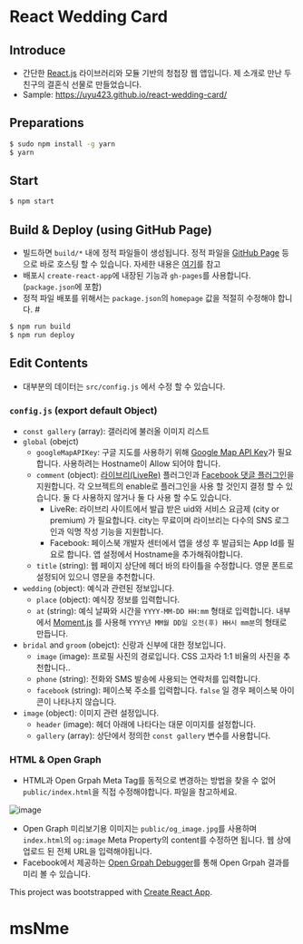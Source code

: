 # React Wedding Card

## Introduce
- 간단한 [React.js](https://reactjs.org/) 라이브러리와 모듈 기반의 청첩장 웹 앱입니다. 제 소개로 만난 두 친구의 결혼식 선물로 만들었습니다.
- Sample: https://uyu423.github.io/react-wedding-card/

## Preparations
```bash
$ sudo npm install -g yarn
$ yarn
```

## Start
```bash
$ npm start
```

## Build & Deploy (using GitHub Page)
- 빌드하면 `build/*` 내에 정적 파일들이 생성됩니다. 정적 파일을 [GitHub Page](https://pages.github.com/) 등으로 바로 호스팅 할 수 있습니다. 자세한 내용은 [여기](https://github.com/facebookincubator/create-react-app/blob/master/packages/react-scripts/template/README.md#deployment)를 참고
- 배포시 `create-react-app`에 내장된 기능과 `gh-pages`를 사용합니다. (`package.json`에 포함)
- 정적 파일 배포를 위해서는 `package.json`의 `homepage` 값을 적절히 수정해야 합니다. #
```bash
$ npm run build
$ npm run deploy
```

## Edit Contents
- 대부분의 데이터는 `src/config.js` 에서 수정 할 수 있습니다.

### `config.js` (export default Object)
- `const gallery` (array): 갤러리에 불러올 이미지 리스트
- `global` (obejct)
  - `googleMapAPIKey`: 구글 지도를 사용하기 위해 [Google Map API Key](https://console.developers.google.com/apis)가 필요합니다. 사용하려는 Hostname이 Allow 되어야 합니다.
  - `comment` (object): [라이브리(LiveRe)](https://livere.com/) 플러그인과 [Facebook 댓글 플러그인](https://developers.facebook.com/docs/plugins/comments?locale=ko_KR)을 지원합니다. 각 오브젝트의 enable로 플러그인을 사용 할 것인지 결정 할 수 있습니다. 둘 다 사용하지 않거나 둘 다 사용 할 수도 있습니다.
    - LiveRe: 라이브리 사이트에서 발급 받은 uid와 서비스 요금제 (city or premium) 가 필요합니다. city는 무료이며 라이브리는 다수의 SNS 로그인과 익명 작성 기능을 지원합니다.
    - Facebook: 페이스북 개발자 센터에서 앱을 생성 후 발급되는 App Id를 필요로 합니다. 앱 설정에서 Hostname을 추가해줘야합니다.
  - `title` (string): 웹 페이지 상단에 헤더 바의 타이틀을 수정합니다. 영문 폰트로 설정되어 있으니 영문을 추천합니다.
- `wedding` (object): 예식과 관련된 정보입니다.
  - `place` (object): 예식장 정보를 입력합니다.
  - `at` (string): 예식 날짜와 시간을 `YYYY-MM-DD HH:mm` 형태로 입력합니다. 내부에서 [Moment.js](https://momentjs.com/) 를 사용해 `YYYY년 MM월 DD일 오전(후) HH시 mm분`의 형태로 만듭니다.
- `bridal` and `groom` (obejct): 신랑과 신부에 대한 정보입니다.
  - `image` (image): 프로필 사진의 경로입니다. CSS 고자라 1:1 비율의 사진을 추천합니다..
  - `phone` (string): 전화와 SMS 발송에 사용되는 연락처를 입력합니다.
  - `facebook` (string): 페이스북 주소를 입력합니다. `false` 일 경우 페이스북 아이콘이 나타나지 않습니다.
- `image` (object): 이미지 관련 설정입니다.
  - `header` (image): 헤더 아래에 나타다는 대문 이미지를 설정합니다.
  - `gallery` (array): 상단에서 정의한 `const gallery` 변수를 사용합니다.

### HTML & Open Graph
- HTML과 Open Grpah Meta Tag를 동적으로 변경하는 방법을 찾을 수 없어 `public/index.html`을 직접 수정해야합니다. 파일을 참고하세요.

![image](https://user-images.githubusercontent.com/8033320/34060722-43838452-e228-11e7-8990-05d426bb2e29.png)

- Open Graph 미리보기용 이미지는 `public/og_image.jpg`를 사용하며 `index.html`의 `og:image` Meta Property의 content를 수정하면 됩니다. 웹 상에 업로드 된 전체 URL을 입력해야됩니다.
- Facebook에서 제공하는 [Open Grpah Debugger](https://developers.facebook.com/tools/debug/)를 통해 Open Grpah 결과를 미리 볼 수 있습니다.


This project was bootstrapped with [Create React App](https://github.com/facebookincubator/create-react-app).
# msNme
